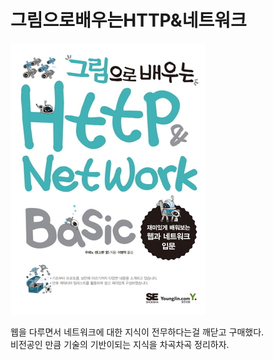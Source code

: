 # 그림으로배우는HTTP&네트워크
![alt text](../resource/img/book/그림으로배우는HTTP.png "book")

웹을 다루면서 네트워크에 대한 지식이 전무하다는걸 깨닫고 구매했다.  
비전공인 만큼 기술의 기반이되는 지식을 차곡차곡 정리하자.
